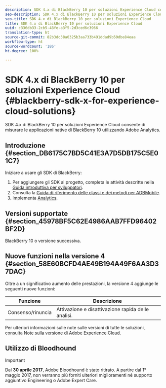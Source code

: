 ```yaml
---
description: SDK 4.x di BlackBerry 10 per soluzioni Experience Cloud consente di misurare le applicazioni native di BlackBerry 10 utilizzando Adobe Analytics.
seo-description: SDK 4.x di BlackBerry 10 per soluzioni Experience Cloud consente di misurare le applicazioni native di BlackBerry 10 utilizzando Adobe Analytics
seo-title: SDK 4.x di BlackBerry 10 per soluzioni Experience Cloud
title: SDK 4.x di BlackBerry 10 per soluzioni Experience Cloud
uuid: c336db33-2cb5-48fe-a3f5-2d3ced6c3966
translation-type: ht
source-git-commit: 82b3dc38a0325b3aa733b491ddad9b59dbe84eaa
workflow-type: ht
source-wordcount: '186'
ht-degree: 100%

---
```



# SDK 4.x di BlackBerry 10 per soluzioni Experience Cloud {#blackberry-sdk-x-for-experience-cloud-solutions}

SDK 4.x di BlackBerry 10 per soluzioni Experience Cloud consente di misurare le applicazioni native di BlackBerry 10 utilizzando Adobe Analytics.

## Introduzione {#section_DB6175C7BD5C41E3A7D5DB175C5E01C7}

Iniziare a usare gli SDK di BlackBerry:

1. Per aggiungere gli SDK al progetto, completa le attività descritte nella [Guida introduttiva per sviluppatori](/help/blackberry/dev-qs.md).
1. Consulta la [Guida di riferimento delle classi e dei metodi per ADBMobile](/help/blackberry/methods.md).
1. Implementa [Analytics](/help/blackberry/analytics.md).

## Versioni supportate {#section_45978BF5C62E4986AAB7FFD96402BF2D}

BlackBerry 10 o versione successiva.

## Nuove funzioni nella versione 4 {#section_58E60BCFD4AE49B194A49F6AA3D37DAC}

Oltre a un significativo aumento delle prestazioni, la versione 4 aggiunge le seguenti nuove funzioni:

| Funzione | Descrizione |
|--- |--- |
| Consenso/rinuncia | Attivazione e disattivazione rapida delle analisi. |

Per ulteriori informazioni sulle note sulle versioni di tutte le soluzioni, consulta [Note sulla versione di Adobe Experience Cloud](https://docs.adobe.com/content/help/it-IT/release-notes/experience-cloud/current.html).

## Utilizzo di Bloodhound

>[!IMPORTANT]
>
>Dal **30 aprile 2017**, Adobe Bloodhound è stato ritirato. A partire dal 1° maggio 2017, non verranno più forniti ulteriori miglioramenti né supporto aggiuntivo Engineering o Adobe Expert Care.
